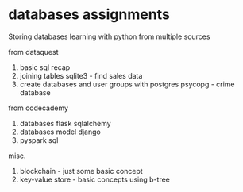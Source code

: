 # databases assignments

Storing databases learning with python from multiple sources


 from dataquest
 1. basic sql recap
 2. joining tables sqlite3 - find sales data
 3. create databases and user groups with postgres psycopg - crime database

from codecademy
 1. databases flask sqlalchemy
 2. databases model django
 2. pyspark sql

 misc.
 1. blockchain - just some basic concept
 2. key-value store - basic concepts using b-tree
